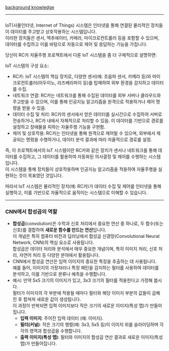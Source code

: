 [background knowledge]()

---
###  
IoT(사물인터넷, Internet of Things) 시스템은 인터넷을 통해 연결된 물리적인 장치들이 데이터를 주고받고 상호작용하는 시스템입니다.  
이러한 장치들은 센서, 액추에이터, 카메라, 마이크로컨트롤러 등을 포함할 수 있으며, 데이터를 수집하고 이를 바탕으로 자동으로 제어 및 응답하는 기능을 가집니다.  

당신이 RC카 자율주행 프로젝트에서 다룬 IoT 시스템을 좀 더 구체적으로 설명하면:  

IoT 시스템의 구성 요소:  
- RC카: IoT 시스템의 핵심 장치로, 다양한 센서(예: 초음파 센서, 카메라 등)와 마이크로컨트롤러(아두이노, 라즈베리파이 등)를 탑재하여 외부 환경을 감지하고 데이터를 수집.
- 네트워크 연결: RC카는 네트워크를 통해 수집된 데이터를 외부 서버나 클라우드와 주고받을 수 있으며, 이를 통해 인공지능 알고리즘을 원격으로 적용하거나 제어 명령을 받을 수 있음.
- 데이터 수집 및 처리: RC카의 센서에서 얻은 데이터를 실시간으로 수집하여 서버로 전송하거나, RC카 내에서 자체적으로 처리할 수 있음. 이 데이터를 기반으로 경로를 설정하고 장애물을 피하는 자율주행 기능을 구현함.
- 제어 및 상호작용: RC카는 인터넷을 통해 원격으로 제어될 수 있으며, 외부에서 제공되는 명령을 수행하거나, 데이터 분석 결과에 따라 자율적으로 경로를 설정.
  
즉, 이 프로젝트에서의 IoT 시스템이란 RC카와 같은 장치가 센서나 네트워크를 통해 데이터를 수집하고, 그 데이터를 활용하여 자동화된 의사결정 및 제어를 수행하는 시스템입니다.  
이 시스템을 통해 장치들이 상호작용하며 인공지능 알고리즘을 적용하여 자율주행을 실현하는 것이 목표였던 것입니다.  

따라서 IoT 시스템은 물리적인 장치(예: RC카)가 데이터 수집 및 제어를 인터넷을 통해 실행하고, 이를 기반으로 자율적으로 움직이는 시스템으로 이해할 수 있습니다.

---
### CNN에서 합성곱의 역할  

- **합성곱**(convolution)은 수학과 신호 처리에서 중요한 연산 중 하나로, 두 함수(또는 신호)를 결합하여 **새로운 함수를 만드는 연산**입니다.  
  이 개념은 특히 컴퓨터 비전과 딥러닝에서 합성곱 신경망(Convolutional Neural Network, CNN)의 핵심 요소로 사용됩니다.  
  합성곱은 데이터 처리와 분석에서 매우 중요한 개념이며, 특히 이미지 처리, 신호 처리, 자연어 처리 등 다양한 분야에서 활용됩니다.
- CNN에서 합성곱 연산은 입력 이미지의 중요한 특징을 추출하는 데 사용됩니다.  
예를 들어, 이미지의 가장자리나 특정 패턴을 감지하는 필터를 사용하여 데이터를 분석하고, 이를 기반으로 분류나 예측을 수행합니다.
- 예시: 만약 5x5 크기의 이미지가 있고, 3x3 크기의 필터를 적용한다고 가정해 봅시다.  
  필터가 이미지의 각 부분에 적용될 때마다 필터와 해당 이미지 부분의 값들이 곱해진 후 합쳐져 새로운 값이 생성됩니다.  
  이 과정이 반복되면 입력 이미지보다 작은 크기의 새로운 이미지(특성 맵)가 만들어집니다.
  - **입력 이미지**: 주어진 입력 데이터 (예: 이미지).
  - **필터(커널)**: 작은 크기의 행렬(예: 3x3, 5x5 등)이 이미지 위를 슬라이딩하며 각각의 영역과 합성곱을 수행합니다.
  - **출력 이미지(특성 맵)**: 필터와 이미지의 합성곱 연산 결과로 새로운 이미지(특성 맵)가 만들어집니다.




